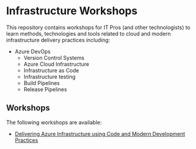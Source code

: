 # Infrastructure Workshops

This repository contains workshops for IT Pros (and other technologists) to learn
methods, technologies and tools related to cloud and modern infrastructure delivery
practices including:

- Azure DevOps
  - Version Control Systems
  - Azure Cloud Infrastructure
  - Infrastructure as Code
  - Infrastructure testing
  - Build Pipelines
  - Release Pipelines

## Workshops

The following workshops are available:

- [Delivering Azure Infrastructure using Code and Modern Development Practices](Delivering_Azure_Infrastructure_using_Code_and_Modern_Development_Practices/README.MD)
